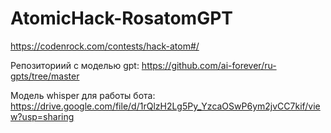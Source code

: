 # AtomicHack-RosatomGPT
https://codenrock.com/contests/hack-atom#/

Репозиториий с моделью gpt: https://github.com/ai-forever/ru-gpts/tree/master

Модель whisper для работы бота: https://drive.google.com/file/d/1rQlzH2Lg5Py_YzcaOSwP6ym2jvCC7kif/view?usp=sharing
